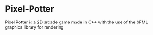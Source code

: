 # Pixel-Potter
Pixel Potter is a 2D arcade game made in C++ with the use of the SFML graphics library for rendering
